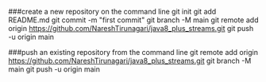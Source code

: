 ###create a new repository on the command line
git init
git add README.md
git commit -m "first commit"
git branch -M main
git remote add origin https://github.com/NareshTirunagari/java8_plus_streams.git
git push -u origin main


###push an existing repository from the command line
git remote add origin https://github.com/NareshTirunagari/java8_plus_streams.git
git branch -M main
git push -u origin main